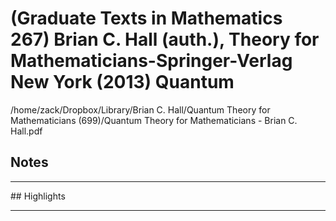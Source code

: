 # (Graduate Texts in Mathematics 267) Brian C. Hall (auth.), Theory for Mathematicians-Springer-Verlag New York (2013) Quantum
/home/zack/Dropbox/Library/Brian C. Hall/Quantum Theory for Mathematicians (699)/Quantum Theory for Mathematicians - Brian C. Hall.pdf
## Notes
<hr>
## Highlights
<hr>
